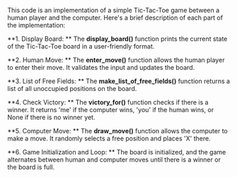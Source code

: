 This code is an implementation of a simple Tic-Tac-Toe game between a human player and the computer. 
Here's a brief description of each part of the implementation:

**1. Display Board: **
The **display_board()** function prints the current state of the Tic-Tac-Toe board in a user-friendly format.

**2. Human Move: **
The **enter_move()** function allows the human player to enter their move. It validates the input and updates the board.

**3. List of Free Fields: **
The **make_list_of_free_fields()** function returns a list of all unoccupied positions on the board.

**4. Check Victory: **
The **victory_for()** function checks if there is a winner. It returns 'me' if the computer wins, 'you' if the human wins, or None if there is no winner yet.

**5. Computer Move: **
The **draw_move()** function allows the computer to make a move. It randomly selects a free position and places 'X' there.

**6. Game Initialization and Loop: **
The board is initialized, and the game alternates between human and computer moves until there is a winner or the board is full.
